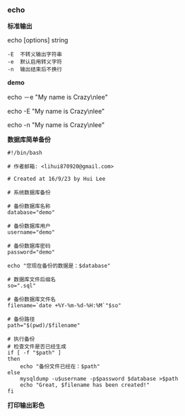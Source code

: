 ### echo 

**标准输出**

echo [options] string

```
-E  不转义输出字符串
-e  默认启用转义字符
-n  输出结束后不换行

```

**demo**

echo －e "My name is Crazy\nlee"

echo -E "My name is Crazy\nlee"

echo -n "My name is Crazy\nlee"


**数据库简单备份**

```
#!/bin/bash

# 作者邮箱: <lihui870920@gmail.com>

# Created at 16/9/23 by Hui Lee

# 系统数据库备份

# 备份数据库名称
database="demo"

# 备份数据库用户
username="demo"

# 备份数据库密码
password="demo"

echo "您现在备份的数据是：$database"

# 数据库文件后缀名
so=".sql"

# 备份数据库文件名
filename=`date +%Y-%m-%d-%H:%M`"$so"

# 备份路径
path="$(pwd)/$filename"

# 执行备份
# 检查文件是否已经生成
if [ -f "$path" ]
then
	echo "备份文件已经在：$path"
else
	mysqldump -u$username -p$password $database >$path
	echo "Great, $filename has been created!"
fi
```

**打印输出彩色**



